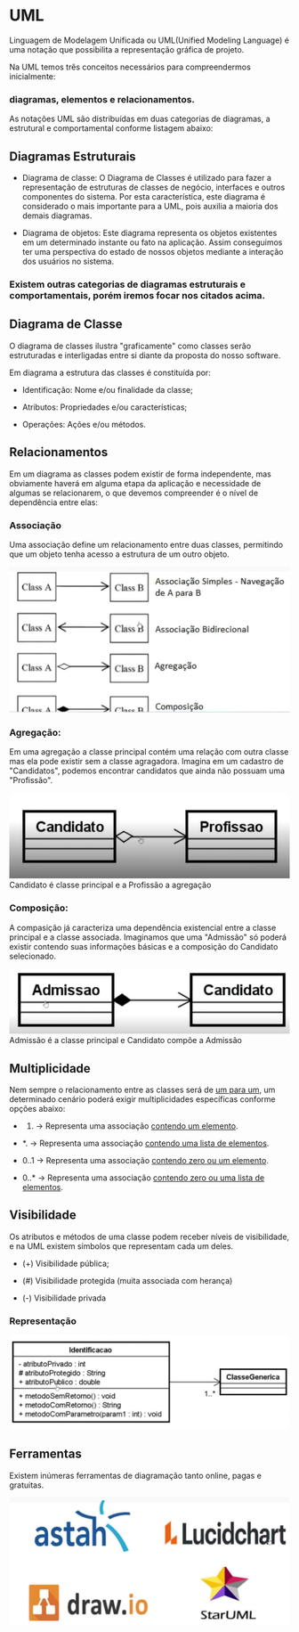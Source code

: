 # UML

Linguagem de Modelagem Unificada ou UML(Unified Modeling Language) é uma notação que possibilita a representação gráfica de projeto.

Na UML temos três conceitos necessários para compreendermos inicialmente:

### diagramas, elementos e relacionamentos.

As notações UML são distribuídas em duas categorias de diagramas, a estrutural e comportamental conforme listagem abaixo:

## Diagramas Estruturais

- Diagrama de classe: O Diagrama de Classes é utilizado para fazer a representação de estruturas de classes de negócio, interfaces e outros componentes do sistema. Por esta característica, este diagrama é considerado o mais importante para a UML, pois auxilia a maioria dos demais diagramas.

- Diagrama de objetos: Este diagrama representa os objetos existentes em um determinado instante ou fato na aplicação. Assim conseguimos ter uma perspectiva do estado de nossos objetos mediante a interação dos usuários no sistema.

### Existem outras categorias de diagramas estruturais e comportamentais, porém iremos focar nos citados acima.

## Diagrama de Classe

O diagrama de classes ilustra "graficamente" como classes serão estruturadas e interligadas entre si diante da proposta do nosso software.

Em diagrama a estrutura das classes é constituída por:

- Identificação: Nome e/ou finalidade da classe;

- Atributos: Propriedades e/ou características;

- Operações: Ações e/ou métodos.

## Relacionamentos

Em um diagrama as classes podem existir de forma independente, mas obviamente haverá em alguma etapa da aplicação e necessidade de algumas se relacionarem, o que devemos compreender é o nível de dependência entre elas:

### Associação

Uma associação define um relacionamento entre duas classes, permitindo que um objeto tenha acesso a estrutura de um outro objeto.

![../../../img/Associacao.png](../../../img/Associacao.png)

### Agregação:

Em uma agregação a classe principal contém uma relação com outra classe mas ela pode existir sem a classe agragadora. Imagina em um cadastro de "Candidatos", podemos encontrar candidatos que ainda não possuam uma "Profissão".

![../../../img/Associacao%20agregada.png](../../../img/Associacao%20agregada.png)
Candidato é classe principal e a Profissão a agregação

### Composição:

A compasição já caracteriza uma dependência existencial entre a classe principal e a classe associada. Imaginamos que uma "Admissão" só poderá existir contendo suas informações básicas e a composição do Candidato selecionado.

![../../../img/Associacao%20composicao.png](../../../img/Associacao%20composicao.png)
Admissão é a classe principal e Candidato compõe a Admissão

## Multiplicidade

Nem sempre o relacionamento entre as classes será de [um para um](), um determinado cenário poderá exigir multiplicidades específicas conforme opções abaixo:

- 1.  -> Representa uma associação [contendo um elemento]().

- \*. -> Representa uma associação [contendo uma lista de elementos]().

- 0..1 -> Representa uma associação [contendo zero ou um elemento]().

- 0..\* -> Representa uma associação [contendo zero ou uma lista de elementos]().

## Visibilidade

Os atributos e métodos de uma classe podem receber níveis de visibilidade, e na UML existem símbolos que representam cada um deles.

- (+) Visibilidade pública;

- (#) Visibilidade protegida (muita associada com herança)

- (-) Visibilidade privada

### Representação

![../../../img/Representação%20UML.png](../../../img/Representação%20UML.png)

## Ferramentas

Existem inúmeras ferramentas de diagramação tanto online, pagas e gratuitas.

![../../../img/Ferramentas.png](../../../img/Ferramentas.png)
